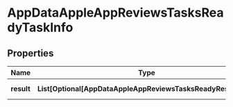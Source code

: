 # AppDataAppleAppReviewsTasksReadyTaskInfo


## Properties

| Name | Type | Description | Notes |
|------------ | ------------- | ------------- | -------------|
**result** | **List[Optional[AppDataAppleAppReviewsTasksReadyResultInfo]]** | array of results |[optional]|